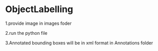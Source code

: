 # ObjectLabelling

1.provide image in images foder 

2.run the python file

3.Annotated bounding boxes will be in xml format in Annotations folder
